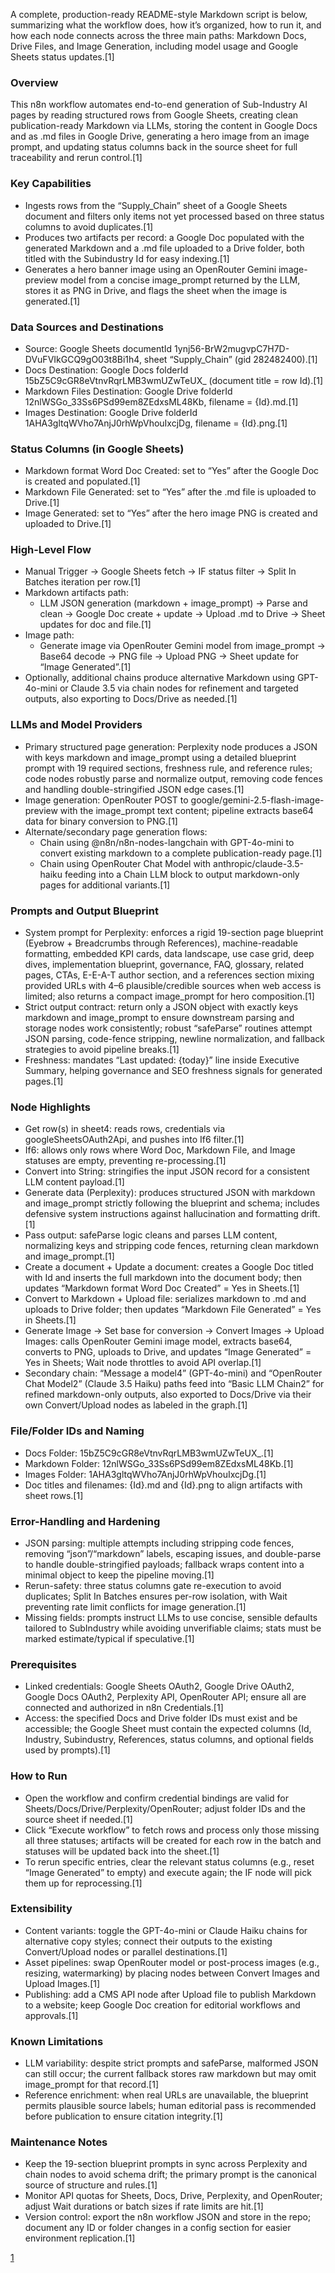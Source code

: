 A complete, production-ready README-style Markdown script is below, summarizing what the workflow does, how it’s organized, how to run it, and how each node connects across the three main paths: Markdown Docs, Drive Files, and Image Generation, including model usage and Google Sheets status updates.[1]

### Overview
This n8n workflow automates end-to-end generation of Sub-Industry AI pages by reading structured rows from Google Sheets, creating clean publication-ready Markdown via LLMs, storing the content in Google Docs and as .md files in Google Drive, generating a hero image from an image prompt, and updating status columns back in the source sheet for full traceability and rerun control.[1]

### Key Capabilities
- Ingests rows from the “Supply_Chain” sheet of a Google Sheets document and filters only items not yet processed based on three status columns to avoid duplicates.[1]
- Produces two artifacts per record: a Google Doc populated with the generated Markdown and a .md file uploaded to a Drive folder, both titled with the Subindustry Id for easy indexing.[1]
- Generates a hero banner image using an OpenRouter Gemini image-preview model from a concise image_prompt returned by the LLM, stores it as PNG in Drive, and flags the sheet when the image is generated.[1]

### Data Sources and Destinations
- Source: Google Sheets documentId 1ynj56-BrW2mugvpC7H7D-DVuFVIkGCQ9gO03t8Bi1h4, sheet “Supply_Chain” (gid 282482400).[1]
- Docs Destination: Google Docs folderId 15bZ5C9cGR8eVtnvRqrLMB3wmUZwTeUX_ (document title = row Id).[1]
- Markdown Files Destination: Google Drive folderId 12nlWSGo_33Ss6PSd99em8ZEdxsML48Kb, filename = {Id}.md.[1]
- Images Destination: Google Drive folderId 1AHA3gltqWVho7AnjJ0rhWpVhouIxcjDg, filename = {Id}.png.[1]

### Status Columns (in Google Sheets)
- Markdown format Word Doc Created: set to “Yes” after the Google Doc is created and populated.[1]
- Markdown File Generated: set to “Yes” after the .md file is uploaded to Drive.[1]
- Image Generated: set to “Yes” after the hero image PNG is created and uploaded to Drive.[1]

### High-Level Flow
- Manual Trigger → Google Sheets fetch → IF status filter → Split In Batches iteration per row.[1]
- Markdown artifacts path:
  - LLM JSON generation (markdown + image_prompt) → Parse and clean → Google Doc create + update → Upload .md to Drive → Sheet updates for doc and file.[1]
- Image path:
  - Generate image via OpenRouter Gemini model from image_prompt → Base64 decode → PNG file → Upload PNG → Sheet update for “Image Generated”.[1]
- Optionally, additional chains produce alternative Markdown using GPT-4o-mini or Claude 3.5 via chain nodes for refinement and targeted outputs, also exporting to Docs/Drive as needed.[1]

### LLMs and Model Providers
- Primary structured page generation: Perplexity node produces a JSON with keys markdown and image_prompt using a detailed blueprint prompt with 19 required sections, freshness rule, and reference rules; code nodes robustly parse and normalize output, removing code fences and handling double-stringified JSON edge cases.[1]
- Image generation: OpenRouter POST to google/gemini-2.5-flash-image-preview with the image_prompt text content; pipeline extracts base64 data for binary conversion to PNG.[1]
- Alternate/secondary page generation flows:
  - Chain using @n8n/n8n-nodes-langchain with GPT-4o-mini to convert existing markdown to a complete publication-ready page.[1]
  - Chain using OpenRouter Chat Model with anthropic/claude-3.5-haiku feeding into a Chain LLM block to output markdown-only pages for additional variants.[1]

### Prompts and Output Blueprint
- System prompt for Perplexity: enforces a rigid 19-section page blueprint (Eyebrow + Breadcrumbs through References), machine-readable formatting, embedded KPI cards, data landscape, use case grid, deep dives, implementation blueprint, governance, FAQ, glossary, related pages, CTAs, E-E-A-T author section, and a references section mixing provided URLs with 4–6 plausible/credible sources when web access is limited; also returns a compact image_prompt for hero composition.[1]
- Strict output contract: return only a JSON object with exactly keys markdown and image_prompt to ensure downstream parsing and storage nodes work consistently; robust “safeParse” routines attempt JSON parsing, code-fence stripping, newline normalization, and fallback strategies to avoid pipeline breaks.[1]
- Freshness: mandates “Last updated: {today}” line inside Executive Summary, helping governance and SEO freshness signals for generated pages.[1]

### Node Highlights
- Get row(s) in sheet4: reads rows, credentials via googleSheetsOAuth2Api, and pushes into If6 filter.[1]
- If6: allows only rows where Word Doc, Markdown File, and Image statuses are empty, preventing re-processing.[1]
- Convert into String: stringifies the input JSON record for a consistent LLM content payload.[1]
- Generate data (Perplexity): produces structured JSON with markdown and image_prompt strictly following the blueprint and schema; includes defensive system instructions against hallucination and formatting drift.[1]
- Pass output: safeParse logic cleans and parses LLM content, normalizing keys and stripping code fences, returning clean markdown and image_prompt.[1]
- Create a document + Update a document: creates a Google Doc titled with Id and inserts the full markdown into the document body; then updates “Markdown format Word Doc Created” = Yes in Sheets.[1]
- Convert to Markdown + Upload file: serializes markdown to .md and uploads to Drive folder; then updates “Markdown File Generated” = Yes in Sheets.[1]
- Generate Image → Set base for conversion → Convert Images → Upload Images: calls OpenRouter Gemini image model, extracts base64, converts to PNG, uploads to Drive, and updates “Image Generated” = Yes in Sheets; Wait node throttles to avoid API overlap.[1]
- Secondary chain: “Message a model4” (GPT-4o-mini) and “OpenRouter Chat Model2” (Claude 3.5 Haiku) paths feed into “Basic LLM Chain2” for refined markdown-only outputs, also exported to Docs/Drive via their own Convert/Upload nodes as labeled in the graph.[1]

### File/Folder IDs and Naming
- Docs Folder: 15bZ5C9cGR8eVtnvRqrLMB3wmUZwTeUX_.[1]
- Markdown Folder: 12nlWSGo_33Ss6PSd99em8ZEdxsML48Kb.[1]
- Images Folder: 1AHA3gltqWVho7AnjJ0rhWpVhouIxcjDg.[1]
- Doc titles and filenames: {Id}.md and {Id}.png to align artifacts with sheet rows.[1]

### Error-Handling and Hardening
- JSON parsing: multiple attempts including stripping code fences, removing “json”/“markdown” labels, escaping issues, and double-parse to handle double-stringified payloads; fallback wraps content into a minimal object to keep the pipeline moving.[1]
- Rerun-safety: three status columns gate re-execution to avoid duplicates; Split In Batches ensures per-row isolation, with Wait preventing rate limit conflicts for image generation.[1]
- Missing fields: prompts instruct LLMs to use concise, sensible defaults tailored to SubIndustry while avoiding unverifiable claims; stats must be marked estimate/typical if speculative.[1]

### Prerequisites
- Linked credentials: Google Sheets OAuth2, Google Drive OAuth2, Google Docs OAuth2, Perplexity API, OpenRouter API; ensure all are connected and authorized in n8n Credentials.[1]
- Access: the specified Docs and Drive folder IDs must exist and be accessible; the Google Sheet must contain the expected columns (Id, Industry, Subindustry, References, status columns, and optional fields used by prompts).[1]

### How to Run
- Open the workflow and confirm credential bindings are valid for Sheets/Docs/Drive/Perplexity/OpenRouter; adjust folder IDs and the source sheet if needed.[1]
- Click “Execute workflow” to fetch rows and process only those missing all three statuses; artifacts will be created for each row in the batch and statuses will be updated back into the sheet.[1]
- To rerun specific entries, clear the relevant status columns (e.g., reset “Image Generated” to empty) and execute again; the IF node will pick them up for reprocessing.[1]

### Extensibility
- Content variants: toggle the GPT-4o-mini or Claude Haiku chains for alternative copy styles; connect their outputs to the existing Convert/Upload nodes or parallel destinations.[1]
- Asset pipelines: swap OpenRouter model or post-process images (e.g., resizing, watermarking) by placing nodes between Convert Images and Upload Images.[1]
- Publishing: add a CMS API node after Upload file to publish Markdown to a website; keep Google Doc creation for editorial workflows and approvals.[1]

### Known Limitations
- LLM variability: despite strict prompts and safeParse, malformed JSON can still occur; the current fallback stores raw markdown but may omit image_prompt for that record.[1]
- Reference enrichment: when real URLs are unavailable, the blueprint permits plausible source labels; human editorial pass is recommended before publication to ensure citation integrity.[1]

### Maintenance Notes
- Keep the 19-section blueprint prompts in sync across Perplexity and chain nodes to avoid schema drift; the primary prompt is the canonical source of structure and rules.[1]
- Monitor API quotas for Sheets, Docs, Drive, Perplexity, and OpenRouter; adjust Wait durations or batch sizes if rate limits are hit.[1]
- Version control: export the n8n workflow JSON and store in the repo; document any ID or folder changes in a config section for easier environment replication.[1]

[1](https://ppl-ai-file-upload.s3.amazonaws.com/web/direct-files/attachments/95605742/b20f728a-49d1-42fd-a64f-478a3d5606cd/paste.txt)
